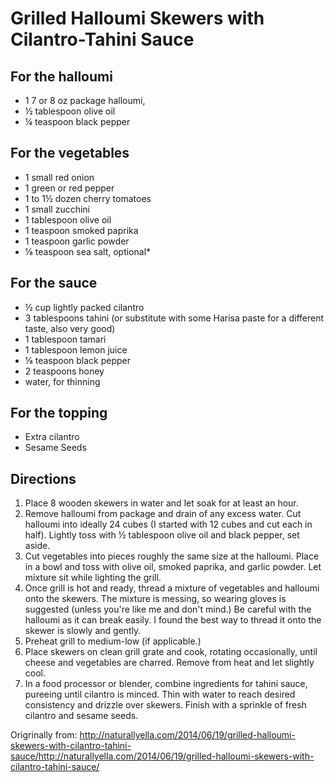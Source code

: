 Grilled Halloumi Skewers with Cilantro-Tahini Sauce
==============

For the halloumi
----------
* 1 7 or 8 oz package halloumi,
* ½ tablespoon olive oil
* ¼ teaspoon black pepper

For the vegetables
----------
* 1 small red onion
* 1 green or red pepper
* 1 to 1½ dozen cherry tomatoes
* 1 small zucchini
* 1 tablespoon olive oil
* 1 teaspoon smoked paprika
* 1 teaspoon garlic powder
* ⅛ teaspoon sea salt, optional*

For the sauce
----------
* ½ cup lightly packed cilantro
* 3 tablespoons tahini (or substitute with some Harisa paste for a different taste, also very good)
* 1 tablespoon tamari
* 1 tablespoon lemon juice
* ⅛ teaspoon black pepper
* 2 teaspoons honey
* water, for thinning

For the topping
----------
* Extra cilantro
* Sesame Seeds

Directions
-----------
1. Place 8 wooden skewers in water and let soak for at least an hour.
2. Remove halloumi from package and drain of any excess water. Cut halloumi into ideally 24 cubes (I started with 12 cubes and cut each in half). Lightly toss with ½ tablespoon olive oil and black pepper, set aside.
3. Cut vegetables into pieces roughly the same size at the halloumi. Place in a bowl and toss with olive oil, smoked paprika, and garlic powder. Let mixture sit while lighting the grill.
4. Once grill is hot and ready, thread a mixture of vegetables and halloumi onto the skewers. The mixture is messing, so wearing gloves is suggested (unless you're like me and don't mind.) Be careful with the halloumi as it can break easily. I found the best way to thread it onto the skewer is slowly and gently.
5. Preheat grill to medium-low (if applicable.)
6. Place skewers on clean grill grate and cook, rotating occasionally, until cheese and vegetables are charred. Remove from heat and let slightly cool.
7. In a food processor or blender, combine ingredients for tahini sauce, pureeing until cilantro is minced. Thin with water to reach desired consistency and drizzle over skewers. Finish with a sprinkle of fresh cilantro and sesame seeds.

Origrinally from:
  http://naturallyella.com/2014/06/19/grilled-halloumi-skewers-with-cilantro-tahini-sauce/http://naturallyella.com/2014/06/19/grilled-halloumi-skewers-with-cilantro-tahini-sauce/
